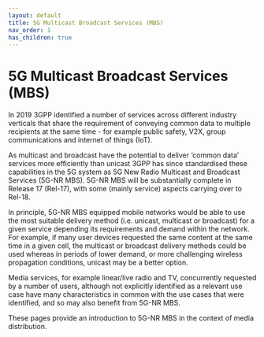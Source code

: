 ```yaml
---
layout: default
title: 5G Multicast Broadcast Services (MBS)
nav_order: 1
has_children: true
---
```


# 5G Multicast Broadcast Services (MBS)

In 2019 3GPP identified a number of services across different industry verticals that share the requirement of conveying common data to multiple recipients at the same time - for example public safety, V2X, group communications and internet of things (IoT). 


As multicast and broadcast have the potential to deliver ‘common data’ services more efficiently than unicast 3GPP has since standardised these capabilities in the 5G system as 5G New Radio Multicast and Broadcast Services (5G-NR MBS). 5G-NR MBS will be substantially complete in Release 17 (Rel-17), with some (mainly service) aspects carrying over to Rel-18.

In principle, 5G-NR MBS equipped mobile networks would be able to use the most suitable delivery method (i.e. unicast, multicast or broadcast) for a given service depending its requirements and demand within the network. For example, if many user devices requested the same content at the same time in a given cell, the multicast or broadcast delivery methods could be used whereas in periods of lower demand, or more challenging wireless propagation conditions, unicast may be a better option. 

Media services, for example linear/live radio and TV, concurrently requested by a number of users, although not explicitly identified as a relevant use case have many characteristics in common with the use cases that were identified, and so may also benefit from 5G-NR MBS.

These pages provide an introduction to 5G-NR MBS in the context of media distribution.
